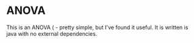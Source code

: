 # ANOVA
This is an ANOVA ( - pretty simple, but I've found it useful. It is written is java with no external dependencies.
